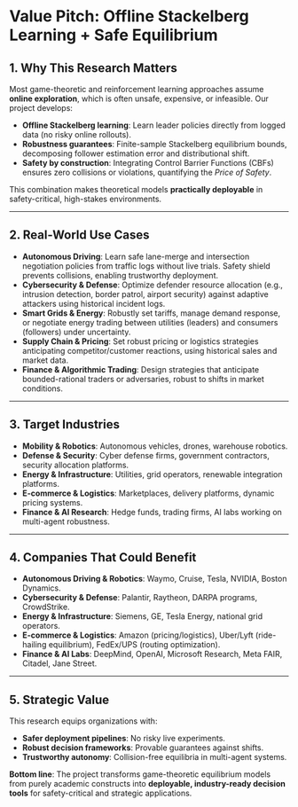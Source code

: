 # Value Pitch: Offline Stackelberg Learning + Safe Equilibrium

## 1. Why This Research Matters
Most game-theoretic and reinforcement learning approaches assume **online exploration**, which is often unsafe, expensive, or infeasible. Our project develops:
- **Offline Stackelberg learning**: Learn leader policies directly from logged data (no risky online rollouts).
- **Robustness guarantees**: Finite-sample Stackelberg equilibrium bounds, decomposing follower estimation error and distributional shift.
- **Safety by construction**: Integrating Control Barrier Functions (CBFs) ensures zero collisions or violations, quantifying the *Price of Safety*.

This combination makes theoretical models **practically deployable** in safety-critical, high-stakes environments.

---

## 2. Real-World Use Cases
- **Autonomous Driving**: Learn safe lane-merge and intersection negotiation policies from traffic logs without live trials. Safety shield prevents collisions, enabling trustworthy deployment.
- **Cybersecurity & Defense**: Optimize defender resource allocation (e.g., intrusion detection, border patrol, airport security) against adaptive attackers using historical incident logs.
- **Smart Grids & Energy**: Robustly set tariffs, manage demand response, or negotiate energy trading between utilities (leaders) and consumers (followers) under uncertainty.
- **Supply Chain & Pricing**: Set robust pricing or logistics strategies anticipating competitor/customer reactions, using historical sales and market data.
- **Finance & Algorithmic Trading**: Design strategies that anticipate bounded-rational traders or adversaries, robust to shifts in market conditions.

---

## 3. Target Industries
- **Mobility & Robotics**: Autonomous vehicles, drones, warehouse robotics.
- **Defense & Security**: Cyber defense firms, government contractors, security allocation platforms.
- **Energy & Infrastructure**: Utilities, grid operators, renewable integration platforms.
- **E-commerce & Logistics**: Marketplaces, delivery platforms, dynamic pricing systems.
- **Finance & AI Research**: Hedge funds, trading firms, AI labs working on multi-agent robustness.

---

## 4. Companies That Could Benefit
- **Autonomous Driving & Robotics**: Waymo, Cruise, Tesla, NVIDIA, Boston Dynamics.
- **Cybersecurity & Defense**: Palantir, Raytheon, DARPA programs, CrowdStrike.
- **Energy & Infrastructure**: Siemens, GE, Tesla Energy, national grid operators.
- **E-commerce & Logistics**: Amazon (pricing/logistics), Uber/Lyft (ride-hailing equilibrium), FedEx/UPS (routing optimization).
- **Finance & AI Labs**: DeepMind, OpenAI, Microsoft Research, Meta FAIR, Citadel, Jane Street.

---

## 5. Strategic Value
This research equips organizations with:
- **Safer deployment pipelines**: No risky live experiments.
- **Robust decision frameworks**: Provable guarantees against shifts.
- **Trustworthy autonomy**: Collision-free equilibria in multi-agent systems.

**Bottom line**: The project transforms game-theoretic equilibrium models from purely academic constructs into **deployable, industry-ready decision tools** for safety-critical and strategic applications.

